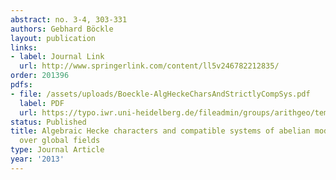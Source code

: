 ```yaml
---
abstract: no. 3-4, 303-331
authors: Gebhard Böckle
layout: publication
links:
- label: Journal Link
  url: http://www.springerlink.com/content/ll5v246782212835/
order: 201396
pdfs:
- file: /assets/uploads/Boeckle-AlgHeckeCharsAndStrictlyCompSys.pdf
  label: PDF
  url: https://typo.iwr.uni-heidelberg.de/fileadmin/groups/arithgeo/templates/data/Gebhard_Boeckle/Boeckle-AlgHeckeCharsAndStrictlyCompSys.pdf
status: Published
title: Algebraic Hecke characters and compatible systems of abelian mod p Galois representations
  over global fields
type: Journal Article
year: '2013'
---
```

